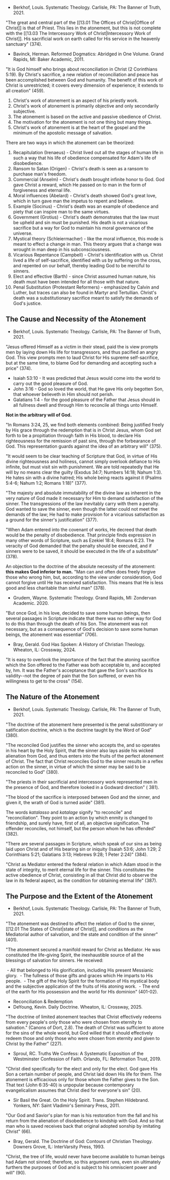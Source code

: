 - Berkhof, Louis. Systematic Theology. Carlisle, PA: The Banner of Truth, 2021.

"The great and central part of the [[13.01 The Offices of Christ|Office of Christ]] is that of Priest. This lies in the atonement, but this is not complete with the [[13.03 The Intercessory Work of Christ|Intercessory Work of Christ]]. His sacrificial work on earth called for His service in the heavenly sanctuary" (374).

- Bavinck, Herman. Reformed Dogmatics: Abridged in One Volume. Grand Rapids, MI: Baker Academic, 2011.

"It is God himself who brings about reconciliation in Christ (2 Corinthians 5:19). By Christ's sacrifice, a new relation of reconciliation and peace has been accomplished between God and humanity. The benefit of this work of Christ is unrestricted; it covers every dimension of experience; it extends to all creation" (459).

1. Christ's work of atonement is an aspect of his priestly work.
2. Christ's work of atonement is primarily objective and only secondarily subjective.
3. The atonement is based on the active and passive obedience of Christ.
4. The motivation for the atonement is not one thing but many things.
5. Christ's work of atonement is at the heart of the gospel and the minimum of the apostolic message of salvation.

There are two ways in which the atonement can be theorized:

1. Recapitulation (Irenaeus) - Christ lived out all the stages of human life in such a way that his life of obedience compensated for Adam's life of disobedience.
2. Ransom to Satan (Origen) - Christ's death is seen as a ransom to purchase man's freedom.
3. Commercial (Anselm) - Christ's death brought infinite honor to God. God gave Christ a reward, which He passed on to man in the form of forgiveness and eternal life.
4. Moral influences (Abelard) - Christ's death showed God's great love, which in turn gave man the impetus to repent and believe.
5. Example (Socinus) - Christ's death was an example of obedience and piety that can inspire man to the same virtues.
6. Government (Grotius) - Christ's death demonstrates that the law must be upheld and sin must be punished. His death is not a vicarious sacrifice but a way for God to maintain his moral governance of the universe.
7. Mystical theory (Schleiermacher) - like the moral influence, this mode is meant to effect a change in man. This theory argues that a change was wrought in man deep in his subconsciousness.
8. Vicarious Repentance (Campbell) - Christ's identification with us. Christ lived a life of self-sacrifice, identified with us by suffering on the cross, and repented on our behalf, thereby leading God to be merciful to sinners.
9. Elect and effective (Barth) - since Christ assumed human nature, his death must have been intended for all those with that nature.
10. Penal Substitution (Protestant Reformers) - emphasized by Calvin and Luther, but traces can also be found in Martyr and Tertullian. Christ's death was a substitutionary sacrifice meant to satisfy the demands of God's justice.

## The Cause and Necessity of the Atonement

- Berkhof, Louis. Systematic Theology. Carlisle, PA: The Banner of Truth, 2021.

"Jesus offered Himself as a victim in their stead, paid the is view prompts men by laying down His life for transgressors, and thus pacified an angry God. This view prompts men to laud Christ for His supreme self-sacrifice, but at the same time, to blame God for demanding and accepting such a price" (374).

- Isaiah 53:10 - It was predicted that Jesus would come into the world to carry out the good pleasure of God.
- John 3:16 - God so loved the world, that He gave His only begotten Son, that whoever believeth in Him should not perish.
- Galatians 1:4 - for the good pleasure of the Father that Jesus should in all fullness dwell and through Him to reconcile all things unto Himself.

**Not in the arbitrary will of God.**

"In Romans 3:24, 25, we find both elements combined: Being justified freely by His grace through the redemption that is in Christ Jesus, whom God set forth to be a propitiation through faith in His blood, to declare His righteousness for the remission of past sins, through the forbearance of God. This representation guards against the idea of an arbitrary will" (375).

"It would seem to be clear teaching of Scripture that God, in virtue of His divine righteousness and holiness, cannot simply overlook defiance to His infinite, but must visit sin with punishment. We are told repeatedly that He will by no means clear the guilty (Exodus 34:7; Numbers 14:18; Nahum 1:3). He hates sin with a divine hatred; His whole being reacts against it (Psalms 5:4-6; Nahum 1:2; Romans 1:18)" (377).

"The majesty and absolute immutability of the divine law as inherent in the very nature of God made it necessary for Him to demand satisfaction of the sinner. The transgressions of the law inevitably carry with them a penalty. God wanted to save the sinner, even though the latter could not meet the demands of the law; He had to make provision for a vicarious satisfaction as a ground for the sinner's justification" (377).

"When Adam entered into the covenant of works, He decreed that death would be the penalty of disobedience. That principle finds expression in many other words of Scripture, such as Ezekiel 18:4; Romans 6:23. The veracity of God demanded that the penalty should be executed, and if sinners were to be saved, it should be executed in the life of a substitute" (378).

An objection to the doctrine of the absolute necessity of the atonement: **this makes God inferior to man.** "Man can and often does freely forgive those who wrong him, but, according to the view under consideration, God cannot forgive until He has received satisfaction. This means that He is less good and less charitable than sinful man" (378).

- Grudem, Wayne. Systematic Theology. Grand Rapids, MI: Zondervan Academic. 2020.

"But once God, in his love, decided to save some human beings, then several passages in Scripture indicate that there was no other way for God to do this than through the death of his Son. The atonement was not necessary, but as a consequence of God's decision to save some human beings, the atonement was essential" (706).

- Bray, Gerald. God Has Spoken: A History of Christian Theology. Wheaton, IL: Crossway, 2024.

"It is easy to overlook the importance of the fact that the atoning sacrifice which the Son offered to the Father was both acceptable to, and accepted by, hm. It was the Father's acceptance that gave the Son's sacrifice its validity--not the degree of pain that the Son suffered, or even his willingness to get to the cross" (154).

## The Nature of the Atonement

- Berkhof, Louis. Systematic Theology. Carlisle, PA: The Banner of Truth, 2021.

"The doctrine of the atonement here presented is the penal substitionary or satification doctrine, which is the doctrine taught by the Word of God" (380).

"The reconciled God justifies the sinner who accepts the, and so operates in his heart by the Holy Spirit, that the sinner also lays aside his wicked alienation from God, and thus enters into the fruits of the perfect atonement of Christ. The fact that Christ reconciles God to the sinner results in a reflex action on the sinner, in virtue of which the sinner may be said to be reconciled to God" (380).

"The priests in their sacrificial and intercessory work represented men in the presence of God, and therefore looked in a Godward direction" ( 381).

"The blood of the sacrifice is interposed between God and the sinner, and given it, the wrath of God is turned aside" (381).

The words *katalasso* and *katalage* signify "to reconcile" and "reconciliation". They point to an action by which enmity is changed to friendship, and surely have, first of all, an objective signification. The offender reconciles, not himself, but the person whom he has offended" (382).

"There are several passages in Scripture, which speak of our sins as being laid upon Christ and of His bearing sin or iniquity (Isaiah 53:6; John 1:29; 2 Corinthians 5:21; Galatians 3:13; Hebrews 9:28; 1 Peter 2:24)" (384).

"Christ as Mediator entered the federal relation in which Adam stood in the state of integrity, to merit eternal life for the sinner. This constitutes the active obedience of Christ, consisting in all that Christ did to observe the law in its federal aspect, as the condition for obtaining eternal life" (387).

## The Purpose and the Extent of the Atonement

- Berkhof, Louis. Systematic Theology. Carlisle, PA: The Banner of Truth, 2021.

"The atonement was destined to affect the relation of God to the sinner, [[12.01 The States of Christ|state of Christ]], and conditions as the Mediatorial author of salvation, and the state and condition of the sinner" (401).

"The atonement secured a manifold reward for Christ as Mediator. He was constituted the life-giving Spirit, the inexhaustible source of all the blessings of salvation for sinners. He received:

 - All that belonged to His glorification, including His present Messianic glory.
 - The fullness of those gifts and graces which He imparts to His people.
 - The gift of the Holy Spirit for the formation of His mystical body and the subjective application of the fruits of His atoning work.
 - The end of the earth for His possession and the world for HIs dominion" (401-02).
- Reconciliation & Redemption
- DeYoung, Kevin. Daily Doctrine. Wheaton, IL: Crossway, 2025.

"The doctrine of limited atonement teaches that Christ effectively redeems from every people's only those who were chosen from eternity to salvation." (Canons of Dort, 2.8). The death of Christ was sufficient to atone for the sins of the whole world, but God willed that it should effectively redeem those and only those who were chosen from eternity and given to Christ by the Father" (227).

- Sproul, RC. Truths We Confess: A Systematic Exposition of the Westminster Confession of Faith. Orlando, FL: Reformation Trust, 2019.

"Christ died specifically for the elect and only for the elect. God gave His Son a certain number of people, and Christ laid down His life for them. The atonement is efficacious only for those whom the Father gives to the Son. That text (John 6:35-40) is unpopular because contemporary evangelicalism assumes that Christ died for everyone's sin" (20).

- Sir Basil the Great. On the Holy Spirit. Trans. Stephen Hildebrand. Yonkers, NY: Saint Vladimir's Seminary Press, 2011.

"Our God and Savior's plan for man is his restoration from the fall and his return from the alienation of disobedience to kindship with God. And so that man who is saved receives back that original adopted sonship by imitating Christ" (66).

- Bray, Gerald. The Doctrine of God: Contours of Christian Theology. Downers Grove, IL: InterVarsity Press, 1993.

"Christ, the tree of life, would never have become available to human beings had Adam not sinned; therefore, so this argument runs, even sin ultimately furthers the purposes of God and is subject to his omniscient power and will" (90).